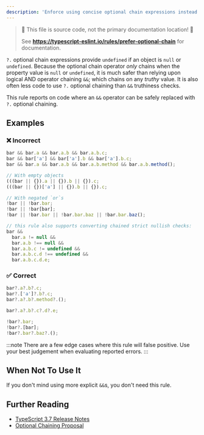 ```yaml
---
description: 'Enforce using concise optional chain expressions instead of chained logical ands, negated logical ors, or empty objects.'
---
```


> 🛑 This file is source code, not the primary documentation location! 🛑
>
> See **https://typescript-eslint.io/rules/prefer-optional-chain** for documentation.

`?.` optional chain expressions provide `undefined` if an object is `null` or `undefined`.
Because the optional chain operator _only_ chains when the property value is `null` or `undefined`, it is much safer than relying upon logical AND operator chaining `&&`; which chains on any _truthy_ value.
It is also often less code to use `?.` optional chaining than `&&` truthiness checks.

This rule reports on code where an `&&` operator can be safely replaced with `?.` optional chaining.

## Examples

<!--tabs-->

### ❌ Incorrect

```ts
bar && bar.a && bar.a.b && bar.a.b.c;
bar && bar['a'] && bar['a'].b && bar['a'].b.c;
bar && bar.a && bar.a.b && bar.a.b.method && bar.a.b.method();

// With empty objects
(((bar || {}).a || {}).b || {}).c;
(((bar || {})['a'] || {}).b || {}).c;

// With negated `or`s
!bar || !bar.bar;
!bar || !bar[bar];
!bar || !bar.bar || !bar.bar.baz || !bar.bar.baz();

// this rule also supports converting chained strict nullish checks:
bar &&
  bar.a != null &&
  bar.a.b !== null &&
  bar.a.b.c != undefined &&
  bar.a.b.c.d !== undefined &&
  bar.a.b.c.d.e;
```

### ✅ Correct

```ts
bar?.a?.b?.c;
bar?.['a']?.b?.c;
bar?.a?.b?.method?.();

bar?.a?.b?.c?.d?.e;

!bar?.bar;
!bar?.[bar];
!bar?.bar?.baz?.();
```

<!--/tabs-->

:::note
There are a few edge cases where this rule will false positive. Use your best judgement when evaluating reported errors.
:::

## When Not To Use It

If you don't mind using more explicit `&&`s, you don't need this rule.

## Further Reading

- [TypeScript 3.7 Release Notes](https://www.typescriptlang.org/docs/handbook/release-notes/typescript-3-7.html)
- [Optional Chaining Proposal](https://github.com/tc39/proposal-optional-chaining/)
